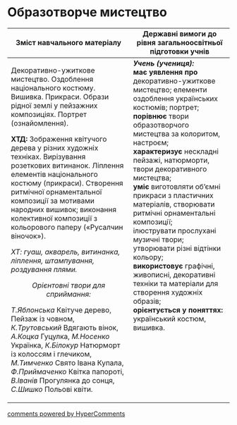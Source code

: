 <div id="hypercomments_widget" class="js-hypercomments-widget invisible"></div>

Образотворче мистецтво
=============================================

<table>
  <tr>
    <td width="55%" align="center"><b>Зміст навчального матеріалу</b></td>
    <td width="45%" align="center"><b>Державні вимоги до рівня загальноосвітньої підготовки учнів</b></td>
  </tr>
<tbody>
  <tr>
    <td width="55%" style="vertical-align:top !important;">
<p>Декоративно-ужиткове мистецтво. Оздоблення національного костюму. Вишивка. Прикраси. Образи рідної землі у пейзажних композиціях. Портрет (ознайомлення).</p>  
<p><b>ХТД:</b> Зображення квітучого дерева у різних художніх техніках. Вирізування розеткових витинанок. Ліплення елементів національного костюму (прикраси). Створення ритмічної орнаментальної композиції за мотивами народних вишивок; виконання колективної композиції з кольорового паперу («Русалчин віночок»).</p> 
<p><i>ХТ: гуаш, акварель, витинанка, ліплення, штампування, роздування плями.</i></p>
<center><i>Орієнтовні твори для сприймання:</i></center>
<p><i>Т.Яблонська</i> Квітуче дерево, Пейзаж із човном, <i>К.Трутовський</i> Вдягають вінок, <i>А.Коцка</i> Гуцулка, <i>М.Носенко</i> Українка, <i>К.Білокур</i> Натюрморт із колоссям і глечиком, <i>М.Тимченко</i> Свято Івана Купала, <i>Ф.Приймаченко</i> Квітка папороті, <i>В.Іванів</i> Прогулянка до сонця, <i>С.Шишко</i> Польові квіти.</p>
	</td>
<td width="45%" style="vertical-align:top !important;"><b><i>Учень (учениця):</i></b><br>
<b>має уявлення про</b> декоративно-ужиткове мистецтво; елементи оздоблення українських костюмів; портрет;<br>
<b>порівнює</b> твори образотворчого мистецтва за колоритом, настроєм;<br>
<b>характеризує</b> нескладні пейзажі, натюрморти, твори декоративного мистецтва;<br>
<b>уміє</b> виготовляти об’ємні прикраси з пластичних матеріалів, створювати ритмічні орнаментальні композиції;  <br>ілюструвати прослухані музичні твори; утворювати різні відтінки кольору;<br>
<b>використовує</b> графічні, живописні, декоративні техніки та матеріали для створення художніх образів;<br>
<b>орієнтується у поняттях:</b> український костюм, вишивка.<br>
</td>
	</tr>
</tbody>
</table>

<div class="js-hypercomments-container">
<a href="http://hypercomments.com" class="hc-link" title="comments widget">comments powered by HyperComments</a>
</div>